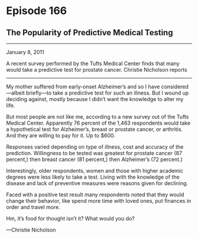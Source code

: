 # Episode 166

## The Popularity of Predictive Medical Testing

---

January 8, 2011

A recent survey performed by the Tufts Medical Center finds that many would take a predictive test for prostate cancer. Christie Nicholson reports

---

My mother suffered from early-onset Alzheimer’s and so I have considered—albeit briefly—to take a predictive test for such an illness. But I wound up deciding against, mostly because I didn’t want the knowledge to alter my life.

But most people are not like me, according to a new survey out of the Tufts Medical Center. Apparently 76 percent of the 1,463 respondents would take a hypothetical test for Alzheimer’s, breast or prostate cancer, or arthritis. And they are willing to pay for it. Up to $600.

Responses varied depending on type of illness, cost and accuracy of the prediction. Willingness to be tested was greatest for prostate cancer (87 percent,) then breast cancer (81 percent,) then Alzheimer’s (72 percent.)

Interestingly, older respondents, women and those with higher academic degrees were less likely to take a test. Living with the knowledge of the disease and lack of preventive measures were reasons given for declining.

Faced with a positive test result many respondents noted that they would change their behavior, like spend more time with loved ones, put finances in order and travel more.

Hm, it’s food for thought isn’t it? What would you do?

—Christie Nicholson

